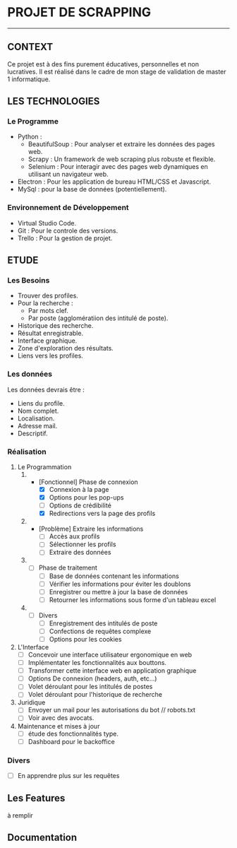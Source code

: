 # PROJET DE SCRAPPING
---

## CONTEXT
Ce projet est à des fins purement éducatives, personnelles et non lucratives. Il est réalisé dans le cadre de mon stage de validation de master 1 informatique.

## LES TECHNOLOGIES

### Le Programme

+ Python : 
  + BeautifulSoup : Pour analyser et extraire les données des pages web.
  + Scrapy : Un framework de web scraping plus robuste et flexible.
  + Selenium : Pour interagir avec des pages web dynamiques en utilisant un navigateur web.
+ Electron : Pour les application de bureau HTML/CSS et Javascript.
+ MySql : pour la base de données (potentiellement).

### Environnement de Développement

- Virtual Studio Code.
- Git : Pour le controle des versions.
- Trello : Pour la gestion de projet.

## ETUDE

### Les Besoins

* Trouver des profiles.
* Pour la recherche :
  * Par mots clef.
  * Par poste (agglomératiion des intitulé de poste).
* Historique des recherche.
* Résultat enregistrable.
* Interface graphique.
* Zone d'exploration des résultats.
* Liens vers les profiles.
  
### Les données

Les données devrais être :  
* Liens du profile.
* Nom complet.
* Localisation.
* Adresse mail.
* Descriptif.

### Réalisation

1. Le Programmation
    1. - [Fonctionnel] Phase de connexion
           - [x] Connexion à la page
           - [x] Options pour les pop-ups
           - [ ] Options de crédibilité
           - [x] Redirections vers la page des profils
    2. - [Problème] Extraire les informations
           - [ ] Accès aux profils
           - [ ] Sélectionner les profils
           - [ ] Extraire des données
    3. - [ ] Phase de traitement
           - [ ] Base de données contenant les informations
           - [ ] Vérifier les informations pour éviter les doublons
           - [ ] Enregistrer ou mettre à jour la base de données
           - [ ] Retourner les informations sous forme d'un tableau excel
    4. - [ ] Divers
           - [ ] Enregistrement des intitulés de poste
           - [ ] Confections de requêtes complexe
           - [ ] Options pour les cookies

2. L'Interface
      - [ ] Concevoir une interface utilisateur ergonomique en web
      - [ ] Implémentater les fonctionnalités aux bouttons.
      - [ ] Transformer cette interface web en application graphique
      - [ ] Options De connexion (headers, auth, etc...)
      - [ ] Volet déroulant pour les intitulés de postes
      - [ ] Volet déroulant pour l'historique de recherche

3. Juridique
      - [ ] Envoyer un mail pour les autorisations du bot // robots.txt
      - [ ] Voir avec des avocats.

4. Maintenance et mises à jour
      - [ ] étude des fonctionnalités type.
      - [ ] Dashboard pour le backoffice

### Divers
   - [ ] En apprendre plus sur les requêtes 

## Les Features
à remplir

## Documentation